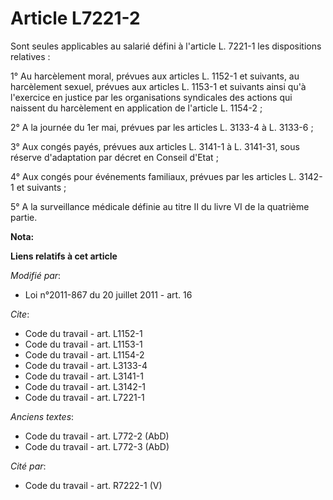 # Article L7221-2

Sont seules applicables au salarié défini à l'article L. 7221-1 les dispositions relatives : 

1° Au harcèlement moral, prévues aux articles L. 1152-1 et suivants, au harcèlement sexuel, prévues aux articles L. 1153-1 et
suivants ainsi qu'à l'exercice en justice par les organisations syndicales des actions qui naissent du harcèlement en
application de l'article L. 1154-2 ; 

2° A la journée du 1er mai, prévues par les articles L. 3133-4 à L. 3133-6 ; 

3° Aux congés payés, prévues aux articles L. 3141-1 à L. 3141-31, sous réserve d'adaptation par décret en Conseil d'Etat ; 

4° Aux congés pour événements familiaux, prévues par les articles L. 3142-1 et suivants ; 

5° A la surveillance médicale définie au titre II du livre VI de la quatrième partie.

**Nota:**



**Liens relatifs à cet article**

_Modifié par_:

  - Loi n°2011-867 du 20 juillet 2011 - art. 16

_Cite_:

  - Code du travail - art. L1152-1
  - Code du travail - art. L1153-1
  - Code du travail - art. L1154-2
  - Code du travail - art. L3133-4
  - Code du travail - art. L3141-1
  - Code du travail - art. L3142-1
  - Code du travail - art. L7221-1

_Anciens textes_:

  - Code du travail - art. L772-2 (AbD)
  - Code du travail - art. L772-3 (AbD)

_Cité par_:

  - Code du travail - art. R7222-1 (V)
